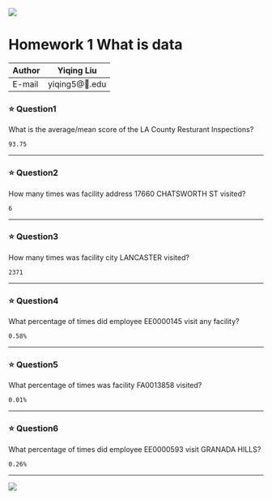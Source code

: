 ![](https://ws2.sinaimg.cn/large/006tNbRwly1fvgrxaqgt6j30360360sz.jpg)
# Homework 1 What is data

|Author|Yiqing Liu|
|---|---
|E-mail|yiqing5@:corn:.edu

### :star: Question1
What is the average/mean score of the LA County Resturant Inspections?  

    93.75
****
### :star: Question2
How many times was facility address 17660 CHATSWORTH ST visited?  

    6
****
### :star: Question3
How many times was facility city LANCASTER visited?  

    2371
****
### :star: Question4
What percentage of times did employee EE0000145 visit any facility?  

    0.58%
****
### :star: Question5
What percentage of times was facility FA0013858 visited?  

    0.01%
****
### :star: Question6
What percentage of times did employee EE0000593 visit GRANADA HILLS?  

    0.26%
****

![](https://ws2.sinaimg.cn/large/006tNbRwly1fvgrvihpkej30sm0ae0ux.jpg)
